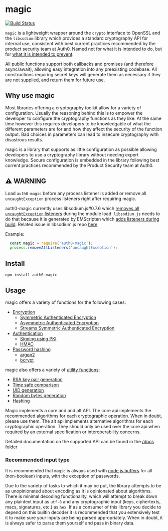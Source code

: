 # magic
[![Build Status](https://www.travis-ci.org/auth0/magic.svg?branch=master)](https://travis-ci.org/auth0/magic)

`magic` is a lightweight wrapper around the `crypto` interface to OpenSSL and the `libsodium` library which provides a standard cryptography API for internal use, consistent with best current practices recommended by the product security team at Auth0. Named not for what it is intended to do, but for [what it is intended to prevent](https://en.wikipedia.org/wiki/Magic_(cryptography)).

All public functions support both callbacks and promises (and therefore async/await), allowing easy integration into any preexisting codebase. All constructions requiring secret keys will generate them as necessary if they are not supplied, and return them for future use.

## Why use magic
Most libraries offering a cryptography toolkit allow for a variety of configuration. Usually the reasoning behind this is to empower the developer to configure the cryptography functions as they like. At the same time however this requires developers to be knowledgable of what the different parameters are for and how they affect the security of the function output. Bad choices in parameters can lead to insecure cryptography with disastrous results.

magic is a library that supports as little configuration as possible allowing developers to use a cryptography library without needing expert knowledge. Secure configuration is embedded in the library following best current practices recommended by the Product Security team at Auth0. 

## :warning: WARNING

Load `auth0-magic` before any process listener is added or remove all `uncaughtException` process listeners right after requiring magic. 

auth0-magic currently uses libsodium.js#0.7.6 which [removes all `uncaughtException`
listeners](https://github.com/jedisct1/libsodium.js/blob/71c59d304a1f24dbc90c3fe517b76b3ea9bde596/wrapper/libsodium-post.js)
during the module load .`libsodium.js` needs to do that because it is
generated by EMScripten which [adds listeners during
build](https://github.com/emscripten-core/emscripten/blob/8d692d5f9609e360d2ac9241dfcdef89a6d3cbc5/src/shell.js#L154-L165).
Related issue in libsodium.js repo [here](https://github.com/jedisct1/libsodium.js/issues/59)

Example:
```javascript
  const magic = require('auth0-magic');
  process.removeAllListeners('uncaughtException');
```

## Install
```
npm install auth0-magic
```

## Usage

magic offers a variety of functions for the following cases:
* [Encryption](/docs/encryption)
  * [Symmetric Authenticated Encryption](/docs/encryption.md#magicencryptaead--magicdecryptaead)
  * [Asymmetric Authenticated Encryption](/docs/encryption.md#magicencryptpki--magicdecryptpki)
  * [Streams Symmetric Authenticated Encryption](/docs/encryption.md#magicencryptstream--magicdecryptstream)
* [Authentication](/docs/authentication)
  * [Signing using PKI](/docs/authentication.md#magicauthsign--magicverifysign)
  * [HMAC](https://github.com/auth0/magic/blob/master/docs/authentication.md#magicauthmac--magicverifymac)
* [Password hashing](/docs/passwordHashing)
  * [argon2](/docs/passwordHashing.md#magicpasswordhash--magicverifypassword)
  * [bcrypt](/docs/passwordHashing.md#magicaltpasswordbcrypt--magicaltverifybcrypt)

magic also offers a variety of [utility functions](/docs/utils): 
 * [RSA key pair generation](/docs/utils.md#magicutilrsakeypairgen)
 * [Time safe comparison](/docs/utils.md#magicutiltimingsafecompare)
 * [UID generation](/docs/utils.md#magicutiluid)
 * [Random bytes generation](/docs/utils.md#magicutilrand)
 * [Hashing](/docs/utils.md#magicutilhash)

Magic implements a core and and alt API. The core api implements the recommended algorithms for each cryptographic operation. When in doubt, please use them. The alt api implements alternative algorithms for each cryptographic operation. They should only be used over the core api when required by an external specification or interoperability concerns.

Detailed documentation on the supported API can be found in the [/docs](/docs) folder 


### Recommended input type
It is recommended that `magic` is always used with [node.js buffers](https://nodejs.org/api/buffer.html) for all (non-boolean) inputs, with the exception of passwords. 

Due to the variety of tasks to which it may be put, the library attempts to be as unopinionated about encoding as it is opinionated about algorithms. There is minimal decoding functionality, which will attempt to break down any plaintext input as `utf-8` and any cryptographic input (keys, ciphertexts, macs, signatures, etc.) as `hex`. If as a consumer of this library you decide to depend on this builtin decoder it is recommended that you extensively test it to make sure your inputs are being parsed appropriately. When in doubt, it is always safer to parse them yourself and pass in binary data.
